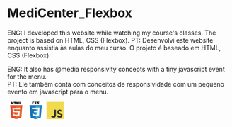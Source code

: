 # MediCenter_Flexbox
ENG: I developed this website while watching my course's classes. The project is based on HTML, CSS (Flexbox).
PT: Desenvolvi este website enquanto assistia às aulas do meu curso. O projeto é baseado em HTML, CSS (Flexbox).

ENG: It also has @media responsivity concepts with a tiny javascript event for the menu.<br>
PT: Ele também conta com conceitos de responsividade com um pequeno evento em javascript para o menu.

<a href="https://www.w3.org/html/" target="_blank" rel="noreferrer"> <img src="https://raw.githubusercontent.com/devicons/devicon/master/icons/html5/html5-original-wordmark.svg" alt="html5" width="40" height="40"/></a>
<a href="https://www.w3schools.com/css/" target="_blank" rel="noreferrer"> <img src="https://raw.githubusercontent.com/devicons/devicon/master/icons/css3/css3-original-wordmark.svg" alt="css3" width="40" height="40"/></a>
<a href="https://developer.mozilla.org/en-US/docs/Web/JavaScript" target="_blank" rel="noreferrer"> <img src="https://raw.githubusercontent.com/devicons/devicon/master/icons/javascript/javascript-original.svg" alt="javascript" width="40" height="40"/></a>
